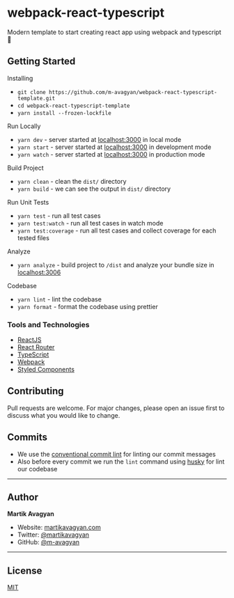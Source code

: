 # webpack-react-typescript

Modern template to start creating react app using webpack and typescript 🚀

## Getting Started

Installing

-   `git clone https://github.com/m-avagyan/webpack-react-typescript-template.git`
-   `cd webpack-react-typescript-template`
-   `yarn install --frozen-lockfile`

Run Locally

-   `yarn dev` - server started at [localhost:3000](https://localhost:3000/) in local mode
-   `yarn start` - server started at [localhost:3000](https://localhost:3000/) in development mode
-   `yarn watch` - server started at [localhost:3000](https://localhost:3000/) in production mode

Build Project

-   `yarn clean` - clean the `dist/` directory
-   `yarn build` - we can see the output in `dist/` directory

Run Unit Tests

-   `yarn test` - run all test cases
-   `yarn test:watch` - run all test cases in watch mode
-   `yarn test:coverage` - run all test cases and collect coverage for each tested files

Analyze

-   `yarn analyze` - build project to `/dist` and analyze your bundle size in [localhost:3006](http://localhost:3006)

Codebase

-   `yarn lint` - lint the codebase
-   `yarn format` - format the codebase using prettier

### Tools and Technologies

-   [ReactJS](https://reactjs.org/)
-   [React Router](https://reactrouter.com/en/main/)
-   [TypeScript](https://www.typescriptlang.org/)
-   [Webpack](https://webpack.js.org/)
-   [Styled Components](https://styled-components.com/)

## Contributing

Pull requests are welcome. For major changes, please open an issue first to discuss what you would like to change.

## Commits

-   We use the [conventional commit lint](https://commitlint.js.org/#/) for linting our commit messages
-   Also before every commit we run the `lint` command using [husky](https://typicode.github.io/husky/#/) for lint our
    codebase

---

## Author

**Martik Avagyan**

-   Website: [martikavagyan.com](https://martikavagyan.com)
-   Twitter: [@martikavagyan](https://twitter.com/martikavagyan)
-   GitHub: [@m-avagyan](https://github.com/m-avagyan)

---

## License

[MIT](https://choosealicense.com/licenses/mit/)
